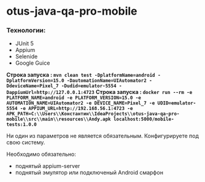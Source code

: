 # otus-java-qa-pro-mobile

### Технологии:
- JUnit 5
- Appium
- Selenide
- Google Guice

**Строка запуска : `mvn clean test -DplatformName=android -DplatformVersion=15.0 -DautomationName=UIAutomator2 -DdeviceName=Pixel_7 -Dudid=emulator-5554 -DappiumUrl=http://127.0.0.1:4723`**
**Строка запуска : `docker run --rm -e PLATFORM_NAME=android -e PLATFORM_VERSION=15.0 -e AUTOMATION_NAME=UIAutomator2 -e DEVICE_NAME=Pixel_7 -e UDID=emulator-5554 -e APPIUM_URL=http://192.168.56.1:4723 -e APK_PATH=C:\\Users\\Константин\\IdeaProjects\\otus-java-qa-pro-mobile\\src\\main\\resources\\Andy.apk localhost:5000/mobile-tests:1.0.0`**

Ни один из параметров не является обязательным. Конфигурируете под свою систему.

Необходимо обязательно:
- поднятый appium-server
- поднятый эмулятор или подключеный Android смарфон
